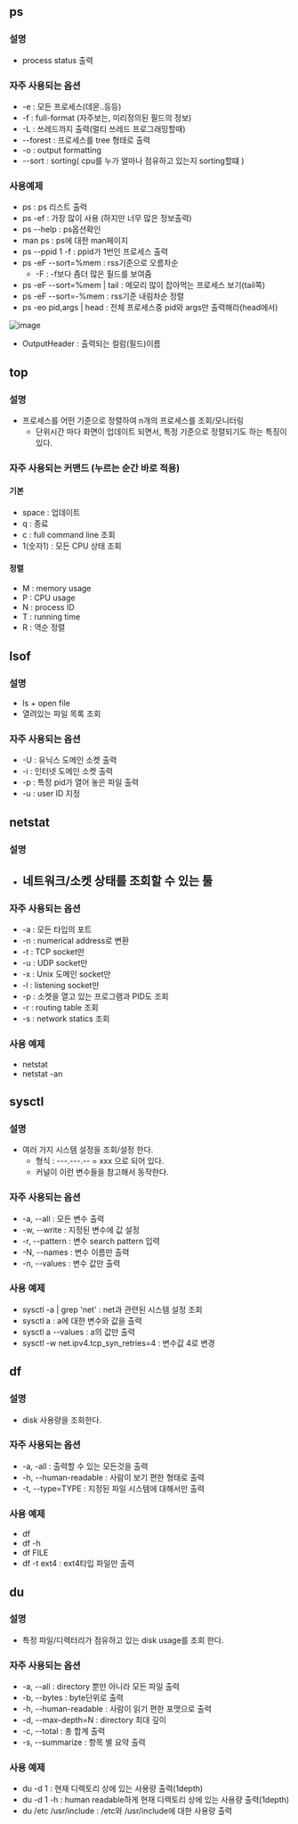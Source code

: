 ## ps

### 설명
+ process status 출력

### 자주 사용되는 옵션
+ -e : 모든 프로세스(데몬..등등)
+ -f : full-format (자주보는, 미리정의된 필드의 정보)
+ -L : 쓰레드까지 출력(멀티 쓰레드 프로그래밍할때)
+ --forest : 프로세스를 tree 형태로 출력
+ -o : output formatting
+ --sort : sorting( cpu를 누가 얼마나 점유하고 있는지 sorting할떄 )

### 사용예제
+ ps : ps 리스트 출력
+ ps -ef : 가장 많이 사용 (하지만 너무 많은 정보출력)
+ ps --help : ps옵션확인
+ man ps : ps에 대한 man페이지
+ ps --ppid 1 -f : ppid가 1번인 프로세스 출력
+ ps -eF --sort=%mem : rss기준으로 오름차순
  - -F : -f보다 좀더 많은 필드를 보여줌
+ ps -eF --sort=%mem | tail : 메모리 많이 잡아먹는 프로세스 보기(tail쪽) 
+ ps -eF --sort=-%mem : rss기준 내림차순 정렬
+ ps -eo pid,args | head : 전체 프로세스중 pid와 args만 출력해라(head에서)

![image](https://user-images.githubusercontent.com/49984996/153749675-90a9a7fa-9fef-4910-910d-dd3d1d63d2b9.png)

+ OutputHeader : 출력되는 컬럼(필드)이름

## top

### 설명
+ 프로세스를 어떤 기준으로 정렬하여 n개의 프로세스를 조회/모니터링
  - 단위시간 마다 화면이 업데이트 되면서, 특정 기준으로 정렬되기도 하는 특징이 있다.

### 자주 사용되는 커맨드 (누르는 순간 바로 적용)

#### 기본
+ space : 업데이트
+ q : 종료
+ c : full command line 조회
+ 1(숫자1) : 모든 CPU 상태 조회

#### 정렬
+ M : memory usage
+ P : CPU  usage
+ N : process ID
+ T : running time
+ R : 역순 정렬

## lsof

### 설명
+ ls + open file
+ 열려있는 파일 목록 조회

### 자주 사용되는 옵션
+ -U : 유닉스 도메인 소켓 출력
+ -i : 인터넷 도메인 소켓 출력
+ -p : 특정 pid가 열어 놓은 파일 출력
+ -u : user ID 지정

## netstat

### 설명
+ 네트워크/소켓 상태를 조회할 수 있는 툴
  -
### 자주 사용되는 옵션
+ -a : 모든 타입의 포트
+ -n : numerical address로 변환
+ -t : TCP socket만
+ -u : UDP socket만
+ -x : Unix 도메인 socket만
+ -l : listening socket만
+ -p : 소켓을 열고 있는 프로그램과 PID도 조회
+ -r : routing table 조회
+ -s : network statics 조회

### 사용 예제
+ netstat
+ netstat -an

## sysctl

### 설명
+ 여러 가지 시스템 설정을 조회/설정 한다.
  - 형식 : ---.---.-- = xxx 으로 되어 있다.
  - 커널이 이런 변수들을 참고해서 동작한다.
### 자주 사용되는 옵션
+ -a, --all : 모든 변수 출력
+ -w, --write : 지정된 변수에 값 설정
+ -r, --pattern : 변수 search pattern 입력
+ -N, --names : 변수 이름만 출력
+ -n, --values : 변수 값만 출력

### 사용 예제
+ sysctl -a | grep 'net' : net과 관련된 시스템 설정 조회
+ sysctl a : a에 대한 변수와 값을 출력
+ sysctl a --values : a의 값만 출력
+ sysctl -w net.ipv4.tcp_syn_retries=4 : 변수값 4로 변경

## df

### 설명
+ disk 사용량을 조회한다.

### 자주 사용되는 옵션
+ -a, -all : 출력할 수 있는 모든것을 출력
+ -h, --human-readable : 사람이 보기 편한 형태로 출력
+ -t, --type=TYPE : 지정된 파일 시스템에 대해서만 출력

### 사용 예제
+ df
+ df -h
+ df FILE
+ df -t ext4 : ext4타입 파일만 출력

## du

### 설명
+ 특정 파일/디렉터리가 점유하고 있는 disk usage를 조회 한다.

### 자주 사용되는 옵션
+ -a, --all : directory 뿐만 아니라 모든 파일 출력
+ -b, --bytes : byte단위로 출력
+ -h, --human-readable : 사람이 읽기 편한 포맷으로 출력
+ -d, --max-depth=N : directory 최대 깊이
+ -c, --total : 총 합계 출력
+ -s, --summarize : 항목 별 요약 출력

### 사용 예제
+ du -d 1 : 현재 디렉토리 상에 있는 사용량 출력(1depth)
+ du -d 1 -h : human readable하게 현재 디렉토리 상에 있는 사용량 출력(1depth)
+ du /etc /usr/include : /etc와 /usr/include에 대한 사용량 출력

